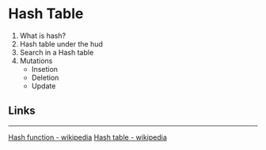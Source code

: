 # Hash Table

1. What is hash?
2. Hash table under the hud
2. Search in a Hash table
3. Mutations
   - Insetion
   - Deletion
   - Update


## Links
----
[Hash function - wikipedia](https://en.wikipedia.org/wiki/Hash_function)
[Hash table - wikipedia](https://en.wikipedia.org/wiki/Hash_table)
